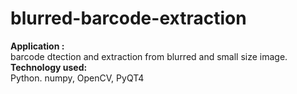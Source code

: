 # blurred-barcode-extraction <br>
<b>Application :</b> <br>
barcode dtection and extraction from blurred and small size image.<br>
<b>Technology used:</b><br>
Python. numpy, OpenCV, PyQT4
